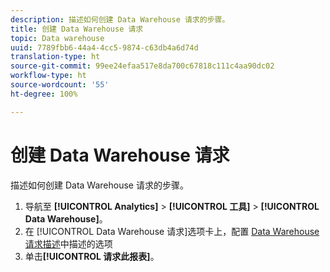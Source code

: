 ```yaml
---
description: 描述如何创建 Data Warehouse 请求的步骤。
title: 创建 Data Warehouse 请求
topic: Data warehouse
uuid: 7789fbb6-44a4-4cc5-9874-c63db4a6d74d
translation-type: ht
source-git-commit: 99ee24efaa517e8da700c67818c111c4aa90dc02
workflow-type: ht
source-wordcount: '55'
ht-degree: 100%

---
```



# 创建 Data Warehouse 请求

描述如何创建 Data Warehouse 请求的步骤。

1. 导航至 **[!UICONTROL Analytics]** > **[!UICONTROL 工具]** > **[!UICONTROL Data Warehouse]**。
1. 在 [!UICONTROL Data Warehouse 请求]选项卡上，配置 [Data Warehouse 请求描述](/help/export/data-warehouse/data-warehouse.md#section_F21C78ED36884C389C852E876AF5CDE8)中描述的选项
1. 单击&#x200B;**[!UICONTROL 请求此报表]**。
